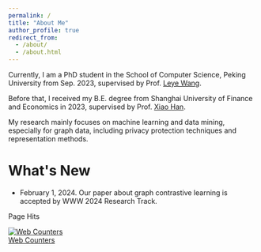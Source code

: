 ```yaml
---
permalink: /
title: "About Me"
author_profile: true
redirect_from: 
  - /about/
  - /about.html
---
```


Currently, I am a PhD student in the School of Computer Science, Peking University from Sep. 2023, supervised by Prof. <a href="https://wangleye.github.io" target="_blank">Leye Wang</a>. 

Before that, I received my B.E. degree from Shanghai University of Finance and Economics in 2023, supervised by Prof. <a href="http://simecv.sufe.edu.cn/page.aspx?id=54" target="_blank">Xiao Han</a>. 

My research mainly focuses on machine learning and data mining, especially for graph data, including privacy protection techniques and representation methods.


What's New
======
* February 1, 2024. Our paper about graph contrastive learning is accepted by WWW 2024 Research Track.


Page Hits

<a href="https://www.easycounter.com/">
<img src="https://www.easycounter.com/counter.php?wuyucheng"
border="0" alt="Web Counters"></a>
<br><a href="https://www.easycounter.com/">Web Counters</a>

